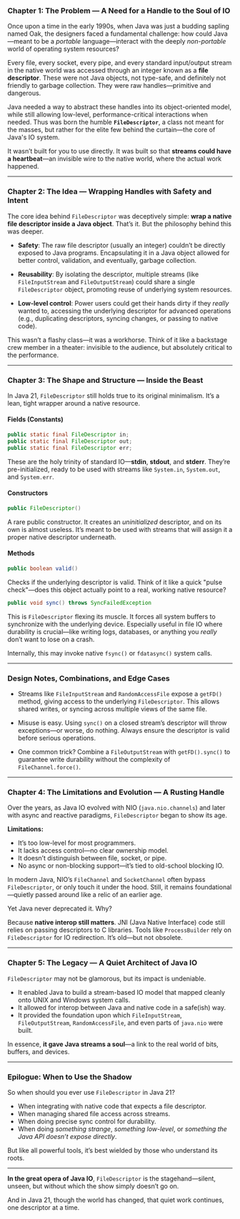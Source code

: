 ### **Chapter 1: The Problem — A Need for a Handle to the Soul of IO**

Once upon a time in the early 1990s, when Java was just a budding sapling named Oak, the designers faced a fundamental challenge: how could Java—meant to be a *portable* language—interact with the deeply *non-portable* world of operating system resources?

Every file, every socket, every pipe, and every standard input/output stream in the native world was accessed through an integer known as a **file descriptor**. These were not Java objects, not type-safe, and definitely not friendly to garbage collection. They were raw handles—primitive and dangerous.

Java needed a way to abstract these handles into its object-oriented model, while still allowing low-level, performance-critical interactions when needed. Thus was born the humble **`FileDescriptor`**, a class not meant for the masses, but rather for the elite few behind the curtain—the core of Java's IO system.

It wasn’t built for you to use directly. It was built so that **streams could have a heartbeat**—an invisible wire to the native world, where the actual work happened.

---

### **Chapter 2: The Idea — Wrapping Handles with Safety and Intent**

The core idea behind `FileDescriptor` was deceptively simple: **wrap a native file descriptor inside a Java object**. That’s it. But the philosophy behind this was deeper.

- **Safety**: The raw file descriptor (usually an integer) couldn’t be directly exposed to Java programs. Encapsulating it in a Java object allowed for better control, validation, and eventually, garbage collection.

- **Reusability**: By isolating the descriptor, multiple streams (like `FileInputStream` and `FileOutputStream`) could share a single `FileDescriptor` object, promoting reuse of underlying system resources.

- **Low-level control**: Power users could get their hands dirty if they *really* wanted to, accessing the underlying descriptor for advanced operations (e.g., duplicating descriptors, syncing changes, or passing to native code).

This wasn’t a flashy class—it was a workhorse. Think of it like a backstage crew member in a theater: invisible to the audience, but absolutely critical to the performance.

---

### **Chapter 3: The Shape and Structure — Inside the Beast**

In Java 21, `FileDescriptor` still holds true to its original minimalism. It’s a lean, tight wrapper around a native resource.

#### **Fields (Constants)**

```java
public static final FileDescriptor in;
public static final FileDescriptor out;
public static final FileDescriptor err;
```

These are the holy trinity of standard IO—**stdin**, **stdout**, and **stderr**. They’re pre-initialized, ready to be used with streams like `System.in`, `System.out`, and `System.err`.

#### **Constructors**

```java
public FileDescriptor()
```

A rare public constructor. It creates an *uninitialized* descriptor, and on its own is almost useless. It’s meant to be used with streams that will assign it a proper native descriptor underneath.

#### **Methods**

```java
public boolean valid()
```

Checks if the underlying descriptor is valid. Think of it like a quick "pulse check"—does this object actually point to a real, working native resource?

```java
public void sync() throws SyncFailedException
```

This is `FileDescriptor` flexing its muscle. It forces all system buffers to synchronize with the underlying device. Especially useful in file IO where durability is crucial—like writing logs, databases, or anything you *really* don’t want to lose on a crash.

Internally, this may invoke native `fsync()` or `fdatasync()` system calls.

---

### **Design Notes, Combinations, and Edge Cases**

- Streams like `FileInputStream` and `RandomAccessFile` expose a `getFD()` method, giving access to the underlying `FileDescriptor`. This allows shared writes, or syncing across multiple views of the same file.

- Misuse is easy. Using `sync()` on a closed stream’s descriptor will throw exceptions—or worse, do nothing. Always ensure the descriptor is valid before serious operations.

- One common trick? Combine a `FileOutputStream` with `getFD().sync()` to guarantee write durability without the complexity of `FileChannel.force()`.

---

### **Chapter 4: The Limitations and Evolution — A Rusting Handle**

Over the years, as Java IO evolved with NIO (`java.nio.channels`) and later with async and reactive paradigms, `FileDescriptor` began to show its age.

**Limitations:**
- It’s too low-level for most programmers.
- It lacks access control—no clear ownership model.
- It doesn’t distinguish between file, socket, or pipe.
- No async or non-blocking support—it’s tied to old-school blocking IO.

In modern Java, NIO’s `FileChannel` and `SocketChannel` often bypass `FileDescriptor`, or only touch it under the hood. Still, it remains foundational—quietly passed around like a relic of an earlier age.

Yet Java never deprecated it. Why?

Because **native interop still matters**. JNI (Java Native Interface) code still relies on passing descriptors to C libraries. Tools like `ProcessBuilder` rely on `FileDescriptor` for IO redirection. It’s old—but not obsolete.

---

### **Chapter 5: The Legacy — A Quiet Architect of Java IO**

`FileDescriptor` may not be glamorous, but its impact is undeniable.

- It enabled Java to build a stream-based IO model that mapped cleanly onto UNIX and Windows system calls.
- It allowed for interop between Java and native code in a safe(ish) way.
- It provided the foundation upon which `FileInputStream`, `FileOutputStream`, `RandomAccessFile`, and even parts of `java.nio` were built.

In essence, **it gave Java streams a soul**—a link to the real world of bits, buffers, and devices.

---

### **Epilogue: When to Use the Shadow**

So when should you ever use `FileDescriptor` in Java 21?

- When integrating with native code that expects a file descriptor.
- When managing shared file access across streams.
- When doing precise sync control for durability.
- When doing *something strange*, *something low-level*, or *something the Java API doesn’t expose directly*.

But like all powerful tools, it’s best wielded by those who understand its roots.

---

**In the great opera of Java IO**, `FileDescriptor` is the stagehand—silent, unseen, but without which the show simply doesn’t go on.

And in Java 21, though the world has changed, that quiet work continues, one descriptor at a time.